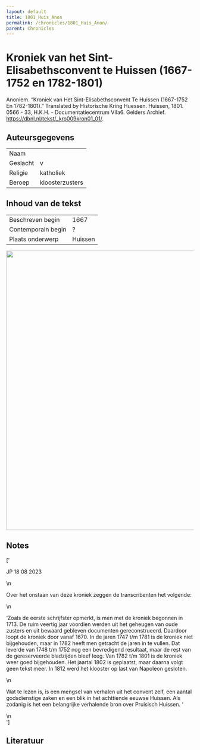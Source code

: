 ```yaml
---
layout: default
title: 1801_Huis_Anon
permalink: /chronicles/1801_Huis_Anon/
parent: Chronicles
--- 
```



# Kroniek van het Sint-Elisabethsconvent te Huissen (1667-1752 en 1782-1801) 

Anoniem. “Kroniek van Het Sint-Elisabethsconvent Te Huissen (1667-1752 En 1782-1801).” Translated by Historische Kring Huessen. Huissen, 1801. 0566 - 33, H.K.H. - Documentatiecentrum VIIa6. Gelders Archief. https://dbnl.nl/tekst/_kro009kron01_01/. 

## Auteursgegevens 

| | | 
| --------------- | --------------- | 
| Naam |   | 
| Geslacht | v | 
| Religie | katholiek | 
| Beroep | kloosterzusters | 

## Inhoud van de tekst 

| | | 
| --------------- | --------------- | 
| Beschreven begin | 1667 | 
| Contemporain begin | ? | 
| Plaats onderwerp | Huissen | 

[<img src="..\..\barplots_chronicles\1801_Huis_Anon.jpg" width="750"/>](..\..\barplots_chronicles\1801_Huis_Anon.jpg) 

## Notes 

['<div data-schema-version="8"><p>JP 18 08 2023</p>\n<p>Over het onstaan van deze kroniek zeggen de transcribenten het volgende: </p>\n<p>‘Zoals de eerste schrijfster opmerkt, is men met de kroniek begonnen in 1713. De ruim veertig jaar voordien werden uit het geheugen van oude zusters en uit bewaard gebleven documenten gereconstrueerd. Daardoor loopt de kroniek door vanaf 1670. In de jaren 1747 t/m 1781 is de kroniek niet bijgehouden, maar in 1782 heeft men getracht de jaren in te vullen. Dat leverde van 1748 t/m 1752 nog een bevredigend resultaat, maar de rest van de gereserveerde bladzijden bleef leeg. Van 1782 t/m 1801 is de kroniek weer goed bijgehouden. Het jaartal 1802 is geplaatst, maar daarna volgt geen tekst meer. In 1812 werd het klooster op last van Napoleon gesloten. <br></p>\n<p>Wat te lezen is, is een mengsel van verhalen uit het convent zelf, een aantal godsdienstige zaken en een blik in het achttiende eeuwse Huissen. Als zodanig is het een belangrijke verhalende bron over Pruisisch Huissen. ‘</p>\n</div>'] 

## Literatuur 


